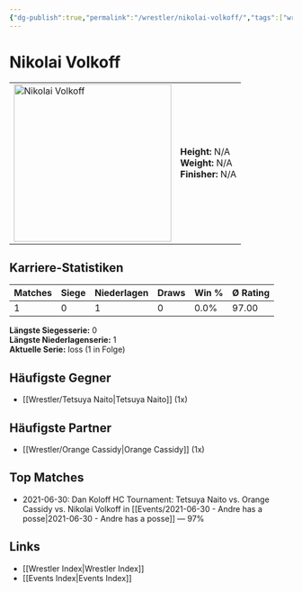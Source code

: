 ```yaml
---
{"dg-publish":true,"permalink":"/wrestler/nikolai-volkoff/","tags":["wrestler"],"noteIcon":"","created":"2025-08-11T09:33:20.367+02:00"}
---
```



# Nikolai Volkoff

<table>
<tr>
<td><img src="Nikolai Volkoff.png" width="280" alt="Nikolai Volkoff"></td>
<td>
<b>Height:</b> N/A<br>
<b>Weight:</b> N/A<br>
<b>Finisher:</b> N/A<br>
</td>
</tr>
</table>

## Karriere-Statistiken

| Matches | Siege | Niederlagen | Draws | Win % | Ø Rating |
|---------|-------|-------------|-------|-------|-----------|
| 1 | 0 | 1 | 0 | 0.0% | 97.00 |

**Längste Siegesserie:** 0<br>**Längste Niederlagenserie:** 1<br>**Aktuelle Serie:** loss (1 in Folge)


## Häufigste Gegner
- [[Wrestler/Tetsuya Naito\|Tetsuya Naito]] (1x)

## Häufigste Partner
- [[Wrestler/Orange Cassidy\|Orange Cassidy]] (1x)

## Top Matches
- 2021-06-30: Dan Koloff HC Tournament: Tetsuya Naito vs. Orange Cassidy vs. Nikolai Volkoff in [[Events/2021-06-30 - Andre has a posse\|2021-06-30 - Andre has a posse]] — 97%

## Links
- [[Wrestler Index\|Wrestler Index]]
- [[Events Index\|Events Index]]
